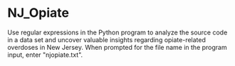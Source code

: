 # NJ_Opiate
Use regular expressions in the Python program to analyze the source code in a data set and uncover valuable insights regarding opiate-related overdoses in New Jersey. When prompted for the file name in the program input, enter "njopiate.txt".
